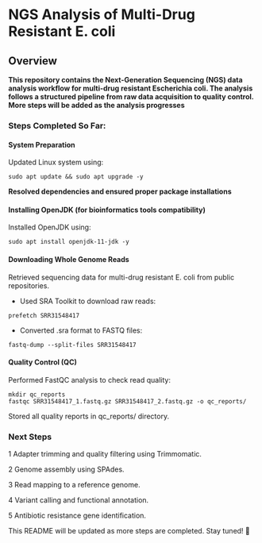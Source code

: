 # NGS Analysis of Multi-Drug Resistant E. coli
## Overview
**This repository contains the Next-Generation Sequencing (NGS) data analysis workflow for multi-drug resistant Escherichia coli. The analysis follows a structured pipeline from raw data acquisition to quality control. More steps will be added as the analysis progresses**

### Steps Completed So Far:
#### System Preparation
Updated Linux system using:
```
sudo apt update && sudo apt upgrade -y
```
**Resolved dependencies and ensured proper package installations**
#### Installing OpenJDK (for bioinformatics tools compatibility)
Installed OpenJDK using:
```
sudo apt install openjdk-11-jdk -y
```
#### Downloading Whole Genome Reads
Retrieved sequencing data for multi-drug resistant E. coli from public repositories.
* Used SRA Toolkit to download raw reads:
```
prefetch SRR31548417
```
* Converted .sra format to FASTQ files:
```
fastq-dump --split-files SRR31548417
```
#### Quality Control (QC)
Performed FastQC analysis to check read quality:
```
mkdir qc_reports
fastqc SRR31548417_1.fastq.gz SRR31548417_2.fastq.gz -o qc_reports/
```
Stored all quality reports in qc_reports/ directory.

### Next Steps
1 Adapter trimming and quality filtering using Trimmomatic.

2 Genome assembly using SPAdes.

3 Read mapping to a reference genome.

4 Variant calling and functional annotation.

5 Antibiotic resistance gene identification.

This README will be updated as more steps are completed. Stay tuned! 🚀
